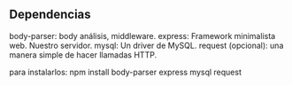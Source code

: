 ## Dependencias

body-parser: body análisis, middleware.
express: Framework minimalista web. Nuestro servidor.
mysql: Un driver de MySQL.
request (opcional): una manera simple de hacer llamadas HTTP.

para instalarlos: npm install body-parser express mysql request